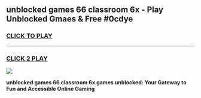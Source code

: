 
## unblocked games 66 classroom 6x - Play Unblocked Gmaes & Free #0cdye
<h3>
<a href="https://premium.freeplayer.one?title=unblocked_games_66_classroom_6x&ref=01M">CLICK TO PLAY</a></h3>
<hr>

<h3>
<a href="https://premium.freeplayer.one?title=unblocked_games_66_classroom_6x&ref=01M">CLICK 2 PLAY</a>
  
</h3>

<a href="https://premium.freeplayer.one?title=unblocked_games_66_classroom_6x&ref=01M"><img src="https://clearcache.store/games.png"></a>


**unblocked games 66 classroom 6x games unblocked: Your Gateway to Fun and Accessible Online Gaming**
